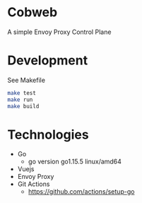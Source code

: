 # Cobweb

A simple Envoy Proxy Control Plane 



# Development

See Makefile

```bash
make test
make run
make build
```

# Technologies

* Go
    * go version go1.15.5 linux/amd64
* Vuejs
* Envoy Proxy
* Git Actions
    * https://github.com/actions/setup-go



